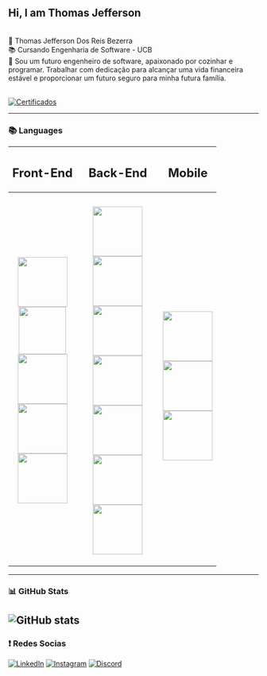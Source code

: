 <!-- Cabeçalhos -->

## Hi, I am Thomas Jefferson 
<br>
💢 Thomas Jefferson Dos Reis Bezerra<br>
📚 Cursando Engenharia de Software - UCB <br>
📃 Sou um futuro engenheiro de software, apaixonado por cozinhar e programar. Trabalhar com dedicação para alcançar uma vida financeira estável e proporcionar um futuro seguro para minha futura família.

 <br>
<br>

[![Certificados](https://img.shields.io/badge/certificados-3278fa?style=for-the-badge)](https://thomasreisdev.github.io/certificados.github.io/)


------

### 📚 Languages

<div align="center">

  | <h2>Front-End</h2> | | <h2>Back-End</h2> | | <h2>Mobile</h2> |
  | - | - | - | - | - |
  | <h3 align="center"> <img width="100px" src="https://img.shields.io/badge/html-ec6231?style=for-the-badge&logo=html5&logoColor=ec6231&labelColor=white"> </br> <img width="95px" src ="#"> </br> <img width="100px" src="#"/> </br> <img width="100px" src="#"/> </br> <img width="100px" src="#"/> </br> </h3> |  | <h3 align="center">  <img width="100px" src ="#"/> </br> <img width="100vw" src="#"/> </br> <img width="100px" src="#"/> </br> <img width="100px" src="#"/> </br> <img width="100px" src="#"/> </br> <img width="100px" src="#"/> </br> <img width="100px" src="#"/> </br> </h3> |  | <h3 align="center"> </br> <img width="100px" src ="#"/> </br> <img width="100px" src ="#"/> </br> <img width="100px" src="#"/> </br> </h3> |
  </a>
  
</div>        

-------

### 📊 GitHub Stats

![GitHub stats](https://github-readme-stats.vercel.app/api?username=ThomasReisDev&hide_title=true&border_color=0e76a8&theme=transparent&show_icons=true)
-------

### ❗ Redes Socias 

[![LinkedIn](https://img.shields.io/badge/linkedin-0e76a8?style=for-the-badge&logo=linkedin&logoColor=0e76a8&labelColor=white)](https://www.linkedin.com/in/thomas-reis-3ab81b281/)
[![Instagram](https://img.shields.io/badge/Instagram-eb42ad?style=for-the-badge&logo=instagram&logoColor=eb42ad&labelColor=white)](https://www.instagram.com/reiizrz/)
[![Discord](https://img.shields.io/badge/discord-5865F2?style=for-the-badge&logo=discord&logoColor=5865F2&labelColor=white)](https://discord.gg/CXnFCzFgQR)












